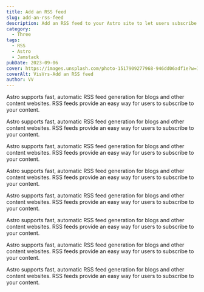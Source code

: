 ```yaml
---
title: Add an RSS feed
slug: add-an-rss-feed
description: Add an RSS feed to your Astro site to let users subscribe to your content.
category:
  - Three
tags:
  - RSS
  - Astro
  - Jamstack
pubDate: 2023-09-06
cover: https://images.unsplash.com/photo-1517909277968-946dd06adf1e?w=1400&auto=format&fit=crop&q=60&ixlib=rb-4.0.3&ixid=M3wxMjA3fDB8MHxzZWFyY2h8NzV8fGJsYWNrfGVufDB8MHwwfHx8Mg%3D%3D
coverAlt: VisVrs-Add an RSS feed
author: VV
---
```


Astro supports fast, automatic RSS feed generation for blogs and other content websites. RSS feeds provide an easy way for users to subscribe to your content.

Astro supports fast, automatic RSS feed generation for blogs and other content websites. RSS feeds provide an easy way for users to subscribe to your content.

Astro supports fast, automatic RSS feed generation for blogs and other content websites. RSS feeds provide an easy way for users to subscribe to your content.

Astro supports fast, automatic RSS feed generation for blogs and other content websites. RSS feeds provide an easy way for users to subscribe to your content.

Astro supports fast, automatic RSS feed generation for blogs and other content websites. RSS feeds provide an easy way for users to subscribe to your content.

Astro supports fast, automatic RSS feed generation for blogs and other content websites. RSS feeds provide an easy way for users to subscribe to your content.

Astro supports fast, automatic RSS feed generation for blogs and other content websites. RSS feeds provide an easy way for users to subscribe to your content.

Astro supports fast, automatic RSS feed generation for blogs and other content websites. RSS feeds provide an easy way for users to subscribe to your content.